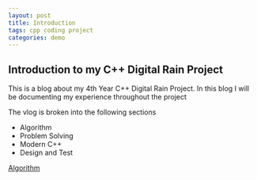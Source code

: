 ```yaml
---
layout: post
title: Introduction
tags: cpp coding project
categories: demo
---
```


## Introduction to my C++ Digital Rain Project

This is a blog about my 4th Year C++ Digital Rain Project.
In this blog I will be documenting my experience throughout the project

The vlog is broken into the following sections
  - Algorithm
  - Problem Solving
  - Modern C++
  - Design and Test



[Algorithm](2024-03-11-algorithm.md)
